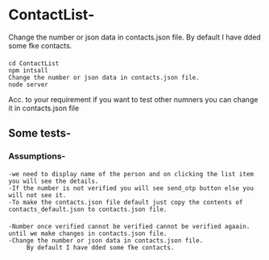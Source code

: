 # ContactList- 

Change the number or json data in contacts.json file.
By default I have dded some fke contacts.  
#### 
    cd ContactList
    npm intsall
    Change the number or json data in contacts.json file.
    node server
    
Acc. to your requirement if you want to test other numners you can change it in contacts.json file

## Some tests-
### Assumptions-
####
	-we need to display name of the person and on clicking the list item you will see the details.
	-If the number is not verified you will see send_otp button else you will not see it.
	-To make the contacts.json file default just copy the contents of contacts_default.json to contacts.json file.
####

	-Number once verified cannot be verified cannot be verified agaain. until we make changes in contacts.json file.
	-Change the number or json data in contacts.json file.
         By default I have dded some fke contacts. 
